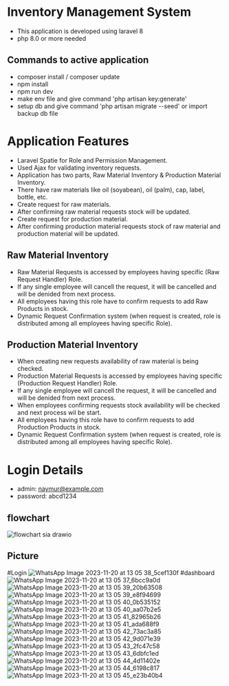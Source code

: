 
# Inventory Management System

-   This application is developed using laravel 8
-   php 8.0 or more needed

## Commands to active application

-   composer install / composer update
-   npm install
-   npm run dev
-   make env file and give command 'php artisan key:generate'
-   setup db and give command 'php artisan migrate --seed' or import backup db file

# Application Features

-   Laravel Spatie for Role and Permission Management.
-   Used Ajax for validating inventory requests.
-   Application has two parts, Raw Material Inventory & Production Material Inventory.
-   There have raw materials like oil (soyabean), oil (palm), cap, label, bottle, etc.
-   Create request for raw materials.
-   After confirming raw material requests stock will be updated.
-   Create request for production material.
-   After confirming production material requests stock of raw material and production material will be updated.

## Raw Material Inventory

-   Raw Material Requests is accessed by employees having specific (Raw Request Handler) Role.
-   If any single employee will cancell the request, it will be cancelled and will be denided from next process.
-   All employees having this role have to confirm requests to add Raw Products in stock.
-   Dynamic Request Confirmation system (when request is created, role is distributed among all employees having specific Role).

## Production Material Inventory

-   When creating new requests availability of raw material is being checked.
-   Production Material Requests is accessed by employees having specific (Production Request Handler) Role.
-   If any single employee will cancell the request, it will be cancelled and will be denided from next process.
-   When employees confirming requests stock availability will be checked and next process wil be start.
-   All employees having this role have to confirm requests to add Production Products in stock.
-   Dynamic Request Confirmation system (when request is created, role is distributed among all employees having specific Role).

# Login Details

-   admin: naymur@example.com
-   password: abcd1234

 ## flowchart
 ![flowchart sia drawio](https://github.com/Ingridjewisrasaragih/Inventory-Management-System/assets/152147045/0de2020a-5b31-4a71-896a-336ea616de65)

 ## Picture
#Login
 ![WhatsApp Image 2023-11-20 at 13 05 38_5cef130f](https://github.com/Ingridjewisrasaragih/Inventory-Management-System/assets/152147045/3d00556e-0804-41cc-8bba-3063ee7e6633)
 #dashboard
 ![WhatsApp Image 2023-11-20 at 13 05 37_6bcc9a0d](https://github.com/Ingridjewisrasaragih/Inventory-Management-System/assets/152147045/87cd7323-463f-4cb9-a637-38443fa7d8f2)
 ![WhatsApp Image 2023-11-20 at 13 05 39_20b63508](https://github.com/Ingridjewisrasaragih/Inventory-Management-System/assets/152147045/a1d80003-1e75-4c3a-8464-01c46b7611ba)
 ![WhatsApp Image 2023-11-20 at 13 05 39_e8f94699](https://github.com/Ingridjewisrasaragih/Inventory-Management-System/assets/152147045/ce22679d-9597-4d94-9e8b-ea7b1eb742cb)
 ![WhatsApp Image 2023-11-20 at 13 05 40_0b535152](https://github.com/Ingridjewisrasaragih/Inventory-Management-System/assets/152147045/80c970b4-e444-42be-8986-f2374afb4bf5)
![WhatsApp Image 2023-11-20 at 13 05 40_aa07b2e5](https://github.com/Ingridjewisrasaragih/Inventory-Management-System/assets/152147045/3d9e6890-0c6e-4f79-8f33-525a006998ce)
![WhatsApp Image 2023-11-20 at 13 05 41_82965b26](https://github.com/Ingridjewisrasaragih/Inventory-Management-System/assets/152147045/f226879a-ef67-487a-9555-0157459fb008)
![WhatsApp Image 2023-11-20 at 13 05 41_ada688f9](https://github.com/Ingridjewisrasaragih/Inventory-Management-System/assets/152147045/adf245f4-7b87-458b-8042-64751034cb48)
![WhatsApp Image 2023-11-20 at 13 05 42_73ac3a85](https://github.com/Ingridjewisrasaragih/Inventory-Management-System/assets/152147045/a873cf6d-7f90-40aa-aa97-10f61061c827)
![WhatsApp Image 2023-11-20 at 13 05 42_9d071e39](https://github.com/Ingridjewisrasaragih/Inventory-Management-System/assets/152147045/e566bb75-408c-4155-951b-a7707b919d34)
![WhatsApp Image 2023-11-20 at 13 05 43_2fc47c58](https://github.com/Ingridjewisrasaragih/Inventory-Management-System/assets/152147045/99e00a82-c88b-4428-9a85-e952a92bfa08)
![WhatsApp Image 2023-11-20 at 13 05 43_6dbfc1ed](https://github.com/Ingridjewisrasaragih/Inventory-Management-System/assets/152147045/49f00e0c-aa66-4f3f-ba03-4240552ed6c2)
![WhatsApp Image 2023-11-20 at 13 05 44_4d11402e](https://github.com/Ingridjewisrasaragih/Inventory-Management-System/assets/152147045/3d26f5c9-4931-41a6-96e6-cbaacbd9ea33)
![WhatsApp Image 2023-11-20 at 13 05 44_6198c817](https://github.com/Ingridjewisrasaragih/Inventory-Management-System/assets/152147045/ed1922f1-9e66-4c65-abad-caae2ba77232)
![WhatsApp Image 2023-11-20 at 13 05 45_e23b40b4](https://github.com/Ingridjewisrasaragih/Inventory-Management-System/assets/152147045/a522d7a6-aa05-4ab0-9b83-db48f2c546eb)









 


 

 

